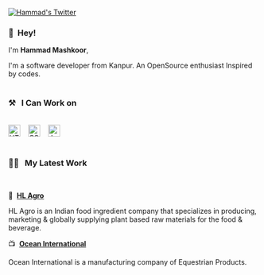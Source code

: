 [![Hammad's Twitter](https://img.shields.io/twitter/follow/HammadLari?style=social)](https://twitter.com/intent/follow?screen_name=HammadLari)

### 👋&nbsp;&nbsp;Hey!

I'm **Hammad Mashkoor**, 

I'm a software developer from Kanpur. An OpenSource enthusiast Inspired by codes.
<br><br>
### ⚒&nbsp;&nbsp;&nbsp;I Can Work on
<br><img alt="HTML" title="HTML" src="https://user-images.githubusercontent.com/28043522/168213730-f2b5ce00-da04-464f-88c0-89004fac032f.png" height="24">&nbsp;&nbsp;&nbsp;&nbsp;<img alt="CSS" title="CSS" src="https://user-images.githubusercontent.com/28043522/168214130-834e35dc-7a8e-4962-9ced-91b7dc4cd07b.png" height="24">&nbsp;&nbsp;&nbsp;&nbsp;<img alt="JavaScript" title="JavaScript" src="https://user-images.githubusercontent.com/1680157/87443764-4af82c80-c5cc-11ea-82c2-c368ee12cf6d.png" height="24">
<br><br>
### 👨‍💻&nbsp;&nbsp;&nbsp;My Latest Work
<br>

💼&nbsp;&nbsp;**[HL Agro](https://hlagro.com/)**

HL Agro is an Indian food ingredient company that specializes in producing, marketing & globally supplying plant based raw materials for the food & beverage.

📺&nbsp;&nbsp;**[Ocean International](https://oceanintl.in/)**

Ocean International is a manufacturing company of Equestrian Products.

